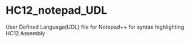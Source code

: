 HC12_notepad_UDL
================

User Defined Language(UDL) file for Notepad++ for syntax highlighting HC12 Assembly